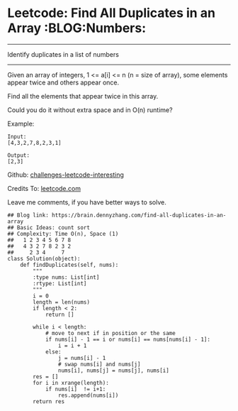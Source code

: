 # Leetcode: Find All Duplicates in an Array     :BLOG:Numbers:


---

Identify duplicates in a list of numbers  

---

Given an array of integers, 1 <= a[i] <= n (n = size of array), some elements appear twice and others appear once.  

Find all the elements that appear twice in this array.  

Could you do it without extra space and in O(n) runtime?  

Example:  

    Input:
    [4,3,2,7,8,2,3,1]
    
    Output:
    [2,3]

Github: [challenges-leetcode-interesting](https://github.com/DennyZhang/challenges-leetcode-interesting/tree/master/find-all-duplicates-in-an-array)  

Credits To: [leetcode.com](https://leetcode.com/problems/find-all-duplicates-in-an-array/description/)  

Leave me comments, if you have better ways to solve.  

    ## Blog link: https://brain.dennyzhang.com/find-all-duplicates-in-an-array
    ## Basic Ideas: count sort
    ## Complexity: Time O(n), Space (1)
    ##   1 2 3 4 5 6 7 8
    ##   4 3 2 7 8 2 3 2
    ##     2 3 4     7
    class Solution(object):
        def findDuplicates(self, nums):
            """
            :type nums: List[int]
            :rtype: List[int]
            """
            i = 0
            length = len(nums)
            if length < 2:
                return []
    
            while i < length:
                # move to next if in position or the same
                if nums[i] - 1 == i or nums[i] == nums[nums[i] - 1]:
                    i = i + 1
                else:
                    j = nums[i] - 1
                    # swap nums[i] and nums[j]
                    nums[i], nums[j] = nums[j], nums[i]
            res = []
            for i in xrange(length):
                if nums[i]  != i+1:
                    res.append(nums[i])
            return res